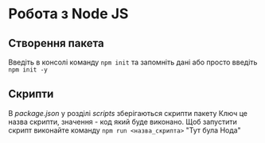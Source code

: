 # Робота з Node JS

## Створення пакета

Введіть в консолі команду `npm init` та запомніть дані або просто введіть `npm init -y`

## Скрипти

В *package.json* у розділі *scripts* зберігаються скрипти пакету
Ключ це назва скрипти, значення - код який буде виконано.
Щоб запустити скрипт виконайте команду `npm run <назва_скрипта>`
"Тут була Нода"